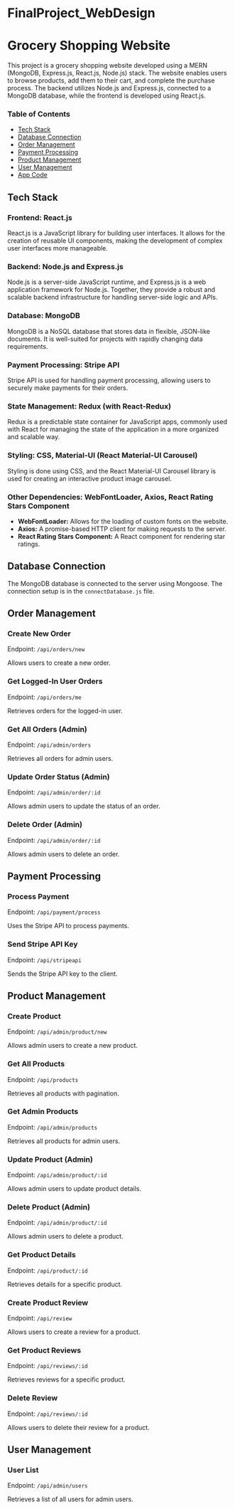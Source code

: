 # FinalProject_WebDesign

# Grocery Shopping Website

This project is a grocery shopping website developed using a MERN (MongoDB, Express.js, React.js, Node.js) stack. The website enables users to browse products, add them to their cart, and complete the purchase process. The backend utilizes Node.js and Express.js, connected to a MongoDB database, while the frontend is developed using React.js.


### Table of Contents
- [Tech Stack](#tech-stack)
- [Database Connection](#database-connection)
- [Order Management](#order-management)
- [Payment Processing](#payment-processing)
- [Product Management](#product-management)
- [User Management](#user-management)
- [App Code](#app-code)

## Tech Stack

### Frontend: React.js

React.js is a JavaScript library for building user interfaces. It allows for the creation of reusable UI components, making the development of complex user interfaces more manageable.

### Backend: Node.js and Express.js

Node.js is a server-side JavaScript runtime, and Express.js is a web application framework for Node.js. Together, they provide a robust and scalable backend infrastructure for handling server-side logic and APIs.

### Database: MongoDB

MongoDB is a NoSQL database that stores data in flexible, JSON-like documents. It is well-suited for projects with rapidly changing data requirements.

### Payment Processing: Stripe API

Stripe API is used for handling payment processing, allowing users to securely make payments for their orders.

### State Management: Redux (with React-Redux)

Redux is a predictable state container for JavaScript apps, commonly used with React for managing the state of the application in a more organized and scalable way.

### Styling: CSS, Material-UI (React Material-UI Carousel)

Styling is done using CSS, and the React Material-UI Carousel library is used for creating an interactive product image carousel.

### Other Dependencies: WebFontLoader, Axios, React Rating Stars Component

- **WebFontLoader:** Allows for the loading of custom fonts on the website.
- **Axios:** A promise-based HTTP client for making requests to the server.
- **React Rating Stars Component:** A React component for rendering star ratings.

## Database Connection

The MongoDB database is connected to the server using Mongoose. The connection setup is in the `connectDatabase.js` file.


## Order Management

### Create New Order

Endpoint: `/api/orders/new`

Allows users to create a new order.

### Get Logged-In User Orders

Endpoint: `/api/orders/me`

Retrieves orders for the logged-in user.

### Get All Orders (Admin)

Endpoint: `/api/admin/orders`

Retrieves all orders for admin users.

### Update Order Status (Admin)

Endpoint: `/api/admin/order/:id`

Allows admin users to update the status of an order.

### Delete Order (Admin)

Endpoint: `/api/admin/order/:id`

Allows admin users to delete an order.

## Payment Processing

### Process Payment

Endpoint: `/api/payment/process`

Uses the Stripe API to process payments.

### Send Stripe API Key

Endpoint: `/api/stripeapi`

Sends the Stripe API key to the client.

## Product Management

### Create Product

Endpoint: `/api/admin/product/new`

Allows admin users to create a new product.

### Get All Products

Endpoint: `/api/products`

Retrieves all products with pagination.

### Get Admin Products

Endpoint: `/api/admin/products`

Retrieves all products for admin users.

### Update Product (Admin)

Endpoint: `/api/admin/product/:id`

Allows admin users to update product details.

### Delete Product (Admin)

Endpoint: `/api/admin/product/:id`

Allows admin users to delete a product.

### Get Product Details

Endpoint: `/api/product/:id`

Retrieves details for a specific product.

### Create Product Review

Endpoint: `/api/review`

Allows users to create a review for a product.

### Get Product Reviews

Endpoint: `/api/reviews/:id`

Retrieves reviews for a specific product.

### Delete Review

Endpoint: `/api/reviews/:id`

Allows users to delete their review for a product.

## User Management

### User List

Endpoint: `/api/admin/users`

Retrieves a list of all users for admin users.

